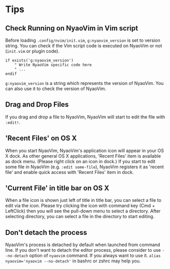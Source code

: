 Tips
====

## Check Running on NyaoVim in Vim script

Before loading `.config/nvim/init.vim`, `g:nyaovim_version` is set to version string.  You can check if the Vim script code is executed on NyaoVim or not (`init.vim` or plugin code).

```vim
if exists('g:nyaovim_version')
    " Write NyaoVim specific code here
    " ...
endif
```

`g:nyaovim_version` is a string which represents the version of NyaoVim.  You can also use it to check the version of NyaoVim.

## Drag and Drop Files

If you drag and drop a file to NyaoVim, NyaoVim will start to edit the file with `:edit!`.

## 'Recent Files' on OS X

When you start NyaoVim, NyaoVim's application icon will appear in your OS X dock.  As other general OS X applications, 'Recent Files' item is available as dock menu.  (Please right click on an icon in dock.)
If you start to edit some file in NyaoVim (e.g. `:edit some-file`), NyaoVim registers it as 'recent file' and enable quick access with 'Recent Files' item in dock.

## 'Current File' in title bar on OS X

When a file icon is shown just left of title in title bar, you can select a file to edit via the icon.  Please try clicking the icon with command key (Cmd + LeftClick) then you will see the pull-down menu to select a directory.  After selecting directory, you can select a file in the directory to start editing.

## Don't detach the process

NyaoVim's process is detached by default when launched from command line.  If you don't want to detach the editor process, please consider to use `--no-detach` option of `nyaovim` command.  If you always want to use it.  `alias nyaovim='nyaovim --no-detach'` in bashrc or zshrc may help you.

